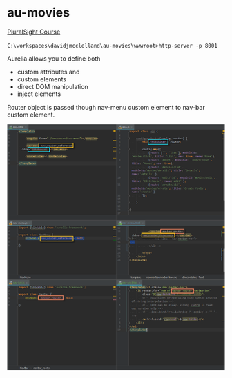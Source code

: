 # au-movies

[PluralSight Course](https://app.pluralsight.com/library/courses/building-applications-aurelia/table-of-contents)

`C:\workspaces\davidjmcclelland\au-movies\wwwroot>http-server -p 8001`

Aurelia allows you to define both 
* custom attributes and 
* custom elements
* direct DOM manipulation
* inject elements

Router object is passed though nav-menu custom element to nav-bar custom element.

![alt text](/wwwroot/resources/binding-passthrough.png)
